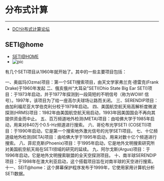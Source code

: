 
# 分布式计算

----

* [DC!分布式计算论坛](http://www.equn.com/)

## SETI@home

* [SETI@HOME](http://setiathome.berkeley.edu/)
* ![pic](http://www.equn.com/wiki/SETI@home)

有几个SETI项目从1960年就开始了。其中的一些主要项目包括：

一、奥兹玛(Ozma)项目：第一个SETI搜索项目，由天文学家弗兰克·德雷克(Frank Drake)于1960年发起
二、俄亥俄州“大耳朵”SETI(Ohio State Big Ear SETI)项目：于1973年启动，并于1977年探测到一段简短的不明信号（称为WOW! 信号）。1997年，该项目为了给一座高尔夫球场让路而关闭。
三、SERENDIP项目：由加利福尼亚大学伯克利分校于1979年启动。
四、美国航空航天局高解析度微波探测(HRMS)项目：1982年由美国航空航天局启动，1993年因美国国会不再向其提供资金而中止。
五、百万频道地外检测(META)项目：由哈佛大学于1985年启动，用来对840万个0.5-Hz频道进行搜索。
六、哥伦布光学SETI (COSETI)项目：于1990年启动，它是第一个搜索地外激光信号的光学SETI项目。
七、十亿频道级地外检测(BETA)项目：由哈佛大学于1995年启动，用来对数十亿个频道进行搜索。
八、菲尼克斯(Phoenix)项目：于1995年启动，它是地外文明搜索研究所对美国航空航天局在SETI领域的研究的延续。
九、阿尔戈斯(Argus)项目：于1996年启动，它是地外文明搜索联盟的全天空探测项目。
十、南半球SERENDIP项目：于1998年在澳大利亚启动，这个搭载项目旨在对南半球的天空进行搜索。
十一、SEIT@home：这个屏幕保护程序发布于1999年，它使用家用计算机分析SETI数据。
